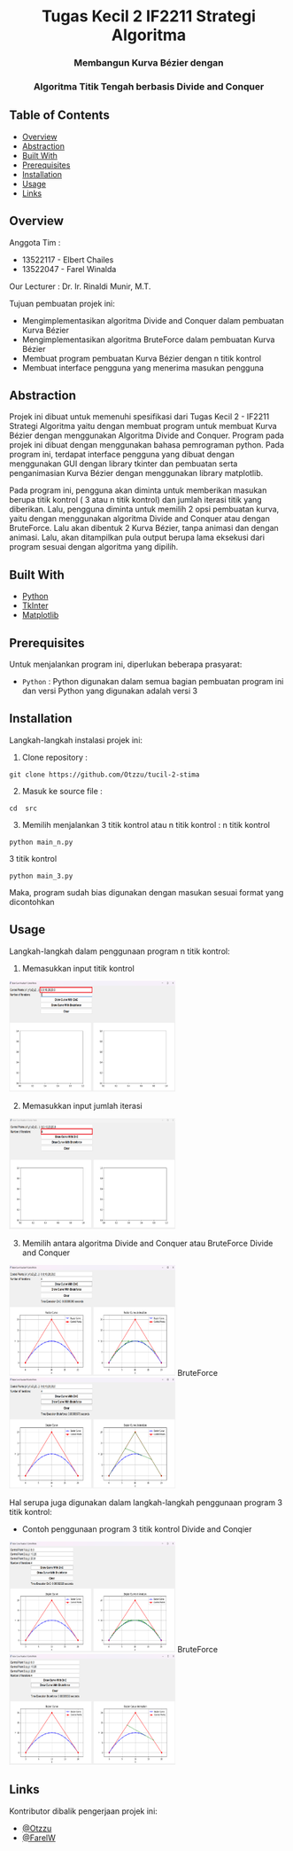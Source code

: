 <h1 align="center">Tugas Kecil 2 IF2211 Strategi Algoritma</h1>
<h3 align="center">Membangun Kurva Bézier dengan</p>
<h3 align="center">Algoritma Titik Tengah berbasis Divide and Conquer</p>

## Table of Contents

- [Overview](#overview)
- [Abstraction](#abstraction)
- [Built With](#built-with)
- [Prerequisites](#prerequisites)
- [Installation](#installation)
- [Usage](#usage)
- [Links](#links)


## Overview
Anggota Tim :
- 13522117 - Elbert Chailes
- 13522047 - Farel Winalda

<p>Our Lecturer : Dr. Ir. Rinaldi Munir, M.T.</p>

Tujuan pembuatan projek ini:
- Mengimplementasikan algoritma Divide and Conquer dalam pembuatan Kurva Bézier
- Mengimplementasikan algoritma BruteForce dalam pembuatan Kurva Bézier
- Membuat program pembuatan Kurva Bézier dengan n titik kontrol
- Membuat interface pengguna yang menerima masukan pengguna

## Abstraction

Projek ini dibuat untuk memenuhi spesifikasi dari Tugas Kecil 2 - IF2211 Strategi Algoritma yaitu dengan membuat program untuk membuat Kurva Bézier dengan menggunakan Algoritma Divide and Conquer. Program pada projek ini dibuat dengan menggunakan bahasa pemrograman python. Pada program ini, terdapat interface pengguna yang dibuat dengan menggunakan GUI dengan library tkinter dan pembuatan serta penganimasian Kurva Bézier dengan menggunakan library matplotlib.

Pada program ini, pengguna akan diminta untuk memberikan masukan berupa titik kontrol ( 3 atau n titik kontrol) dan jumlah iterasi titik yang diberikan. Lalu, pengguna diminta untuk memilih 2 opsi pembuatan kurva, yaitu dengan menggunakan algoritma Divide and Conquer atau dengan BruteForce. Lalu akan dibentuk 2 Kurva Bézier, tanpa animasi dan dengan animasi. Lalu, akan ditampilkan pula output berupa lama eksekusi dari program sesuai dengan algoritma yang dipilih.

## Built With

- [Python](https://www.python.org/)
- [TkInter](https://docs.python.org/3/library/tkinter.html)
- [Matplotlib](https://matplotlib.org/)

## Prerequisites

Untuk menjalankan program ini, diperlukan beberapa prasyarat:
- `Python` : Python digunakan dalam semua bagian pembuatan program ini dan versi Python yang digunakan adalah versi 3

## Installation

Langkah-langkah instalasi projek ini:

1. Clone repository :
```shell
git clone https://github.com/Otzzu/tucil-2-stima
```

2. Masuk ke source file :
```shell
cd  src
```

3. Memilih menjalankan 3 titik kontrol atau n titik kontrol :
n titik kontrol
```shell
python main_n.py
```
3 titik kontrol
```shell
python main_3.py
```

Maka, program sudah bias digunakan dengan masukan sesuai format yang dicontohkan

## Usage

Langkah-langkah dalam penggunaan program n titik kontrol:
1. Memasukkan input titik kontrol
<img src="img/n point input control point.png" alt="Input n titik kontrol" width="300" height="200"/>

2. Memasukkan input jumlah iterasi
<img src="img/n point input iterasi.png" alt="Input jumlah iterasi" width="300" height="200"/>

3. Memilih antara algoritma Divide and Conquer atau BruteForce
Divide and Conquer
<img src="img/n point dnc.png" alt="DNC n input" width="300" height="200"/>
BruteForce
<img src="img/n point bf.png" alt="BF n input" width="300" height="200"/>

Hal serupa juga digunakan dalam langkah-langkah penggunaan program 3 titik kontrol:
- Contoh penggunaan program 3 titik kontrol
Divide and Conqier
<img src="img/3 point dnc.png" alt="DNC 3 input" width="300" height="200"/>
BruteForce
<img src="img/3 point bf.png" alt="BF 3 input" width="300" height="200"/>

## Links

Kontributor dibalik pengerjaan projek ini:
- [@Otzzu](https://github.com/Otzzu)
- [@FarelW](https://github.com/FarelW)

